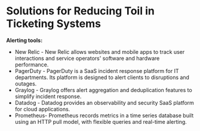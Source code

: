 # Solutions for Reducing Toil in Ticketing Systems
**Alerting tools:** 
   * New Relic - New Relic allows websites and mobile apps to track user interactions and service operators' software and hardware performance.
   * PagerDuty - PagerDuty is a SaaS incident response platform for IT departments. Its platform is designed to alert clients to disruptions and outages.
   * Graylog - Graylog offers alert aggregation and deduplication features to simplify incident response.
   * Datadog - Datadog provides an observability and security SaaS platform for cloud applications. 
   * Prometheus- Prometheus records metrics in a time series database built using an HTTP pull model, with flexible queries and real-time alerting.

   
